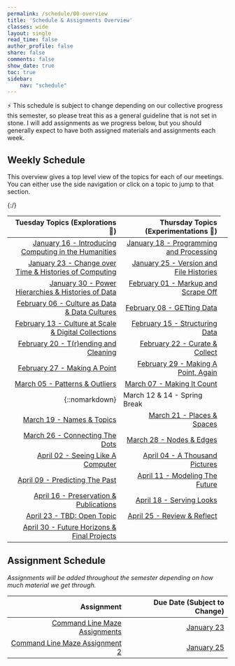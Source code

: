 ```yaml
---
permalink: /schedule/00-overview
title: 'Schedule & Assignments Overview'
classes: wide
layout: single
read_time: false
author_profile: false
share: false
comments: false
show_date: true
toc: true
sidebar:
    nav: "schedule"
---
```


<div class="notice--info">⚡️ This schedule is subject to change depending on our collective progress this semester, so please treat this as a general guideline that is not set in stone. I will add assignments as we progress below, but you should generally expect to have both assigned materials and assignments each week.</div>

## Weekly Schedule

This overview gives a top level view of the topics for each of our meetings. You can either use the side navigation or click on a topic to jump to that section.

|   Tuesday Topics (Explorations 🔭)  | Thursday Topics (Experimentations 🔬) |
| -----------------: | --------------: |
|[January 16 - Introducing Computing in the Humanities]({{site.baseurl}}/schedule/01-introducing-computing-in-the-humanities/) |[January 18 - Programming and Processing]({{site.baseurl}}/schedule/02-programming-and-processing/)|
|[January 23 - Change over Time & Histories of Computing]({{site.baseurl}}/schedule/03-change-over-time-histories-of-computing/) |[January 25 - Version and File Histories]({{site.baseurl}}/schedule/04-version-file-histories/)|
|[January 30 - Power Hierarchies & Histories of Data]({{site.baseurl}}/schedule/05-power-hierachies-and-histories-of-data) |[February 01 - Markup and Scrape Off]({{site.baseurl}}/schedule/06-markup-and-scrape-off)|
|[February 06 - Culture as Data & Data Cultures]({{site.baseurl}}/schedule/07-culture-as-data-and-data-cultures) |[February 08 - GETting Data]({{site.baseurl}}/schedule/08-getting-data)|
|[February 13 - Culture at Scale & Digital Collections]({{site.baseurl}}/schedule/09-culture-at-scale-and-digital-collections) |[February 15 - Structuring Data]({{site.baseurl}}/schedule/10-structuring-data)|
|[February 20 - T(r)ending and Cleaning]({{site.baseurl}}/schedule/11-trending-and-cleaning) |[February 22 - Curate & Collect]({{site.baseurl}}/schedule/12-curate-and-collect)|
|[February 27 - Making A Point]({{site.baseurl}}/schedule/13-making-a-point) |[February 29 - Making A Point, Again]({{site.baseurl}}/schedule/14-making-a-point-again)|
|[March 05 - Patterns & Outliers]({{site.baseurl}}/schedule/15-patterns-and-outliers) |[March 07 - Making It Count]({{site.baseurl}}/schedule/16-making-it-count)|
|{::nomarkdown}<td colspan="2">March 12 & 14 - Spring Break</td>{:/}|
|[March 19 - Names & Topics]({{site.baseurl}}/schedule/17-names-and-topics) |[March 21 - Places & Spaces]({{site.baseurl}}/schedule/18-places-and-spaces)|
|[March 26 - Connecting The Dots]({{site.baseurl}}/schedule/19-connecting-the-dots) |[March 28 - Nodes & Edges]({{site.baseurl}}/schedule/20-nodes-and-edges)|
|[April 02 - Seeing Like A Computer]({{site.baseurl}}/schedule/21-seeing-like-a-computer) |[April 04 - A Thousand Pictures]({{site.baseurl}}/schedule/22-a-thousand-pictures)|
|[April 09 - Predicting The Past]({{site.baseurl}}/schedule/23-predicting-the-past) |[April 11 - Modeling The Future]({{site.baseurl}}/schedule/24-modeling-the-future)|
|[April 16 - Preservation & Publications]({{site.baseurl}}/schedule/25-preservation-and-publications) |[April 18 - Serving Looks]({{site.baseurl}}/schedule/26-serving-looks)|
|[April 23 - TBD: Open Topic]({{site.baseurl}}/schedule/27-tbd-open-topic) |[April 25 - Review & Reflect]({{site.baseurl}}/schedule/28-review-and-reflect)|
|[April 30 - Future Horizons & Final Projects]({{site.baseurl}}/schedule/29-future-horizons-and-final-projects) |


## Assignment Schedule

*Assignments will be added throughout the semester depending on how much material we get through.*

|Assignment | Due Date (Subject to Change) |
| -----------------: | --------------: |
| [Command Line Maze Assignments]({{site.baseurl}}/materials/introducing-humanities-computing/02-intro-cli-file-formats/#homework-exercises)| [January 23]({{site.baseurl}}/schedule/03-change-over-time-histories-of-computing/) |
| [Command Line Maze Assignment 2]({{site.baseurl}}/materials/introducing-humanities-computing/materials/introducing-humanities-computing/02-intro-cli-file-formats/#assignment-2-time-to-get-lost-create-a-command-line-corn-maze)| [January 25]({{site.baseurl}}/schedule/04-version-file-histories/) |

